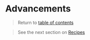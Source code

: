 # Advancements

> Return to [table of contents](getting_started.md)

> See the next section on [Recipes](recipes.md)